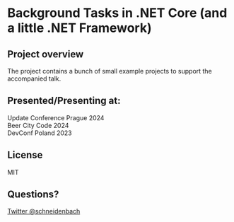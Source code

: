 # Background Tasks in .NET Core (and a little .NET Framework)

## Project overview

The project contains a bunch of small example projects to support the accompanied talk.

## Presented/Presenting at:

Update Conference Prague 2024  
Beer City Code 2024  
DevConf Poland 2023

## License

MIT

## Questions?

[Twitter @schneidenbach](https://twitter.com/schneidenbach)
